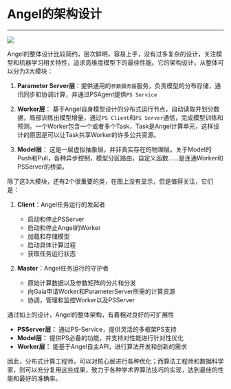 # Angel的架构设计

----

![][1]

Angel的整体设计比较简约，层次鲜明，容易上手，没有过多复杂的设计，关注模型和机器学习相关特性，追求高维度模型下的最佳性能。它的架构设计，从整体可以分为3大模块：

1. **Parameter Server层**：提供通用的`参数服务器`服务，负责模型的分布存储，通讯同步和协调计算，并通过PSAgent提供`PS Service`

2. **Worker层**： 基于Angel自身模型设计的分布式运行节点，自动读取并划分数据，局部训练出模型增量，通过`PS Client`和`PS Server`通信，完成模型训练和预测。一个Worker包含一个或者多个Task，Task是Angel计算单元，这样设计的原因是可以让Task共享Worker的许多公共资源。

3. **Model层**： 这是一层虚拟抽象层，并非真实存在的物理层。关于Model的Push和Pull，各种异步控制，模型分区路由，自定义函数……是连通Worker和PSServer的桥梁。

除了这3大模块，还有2个很重要的类，在图上没有显示，但是值得关注，它们是：

1. **Client**：Angel任务运行的发起者

	* 启动和停止PSServer
	* 启动和停止Angel的Worker
	* 加载和存储模型
	* 启动具体计算过程
	* 获取任务运行状态


2. **Master**：Angel任务运行的守护者

	* 原始计算数据以及参数矩阵的分片和分发
	* 向Gaia申请Worker和ParameterServer所需的计算资源
	* 协调，管理和监控Worker以及PSServer

通过如上的设计，Angel的整体架构，有着相对良好的可扩展性

* **PSServer层：** 通过PS-Service，提供灵活的多框架PS支持
* **Model层：** 提供PS必备的功能，并支持对性能进行针对性优化
* **Worker层：** 能基于Angel自主API，进行算法开发和创新的需求

因此，分布式计算工程师，可以对核心层进行各种优化；而算法工程师和数据科学家，则可以充分复用这些成果，致力于各种学术界算法技巧的实现，达到最佳的性能和最好的准确率。

[1]: ../img/angel_architecture_1.png
